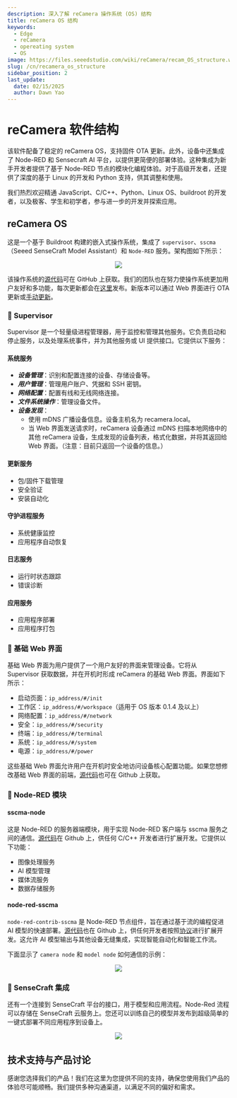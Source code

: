 ```yaml
---
description: 深入了解 reCamera 操作系统 (OS) 结构
title: reCamera OS 结构
keywords:
  - Edge
  - reCamera
  - opereating system
  - OS
image: https://files.seeedstudio.com/wiki/reCamera/recam_OS_structure.webp
slug: /cn/recamera_os_structure
sidebar_position: 2
last_update:
  date: 02/15/2025
  author: Dawn Yao
---
```


# reCamera 软件结构

该软件配备了稳定的 reCamera OS，支持固件 OTA 更新。此外，设备中还集成了 Node-RED 和 Sensecraft AI 平台，以提供更简便的部署体验。这种集成为新手开发者提供了基于 Node-RED 节点的模块化编程体验。对于高级开发者，还提供了深度的基于 Linux 的开发和 Python 支持，供其调整和使用。

我们热烈欢迎精通 JavaScript、C/C++、Python、Linux OS、buildroot 的开发者，以及极客、学生和初学者，参与进一步的开发并探索应用。

## reCamera OS

这是一个基于 Buildroot 构建的嵌入式操作系统，集成了 `supervisor`、`sscma`（Seeed SenseCraft Model Assistant）和 `Node-RED` 服务。架构图如下所示：

<div align="center"><img width={600} src="https://files.seeedstudio.com/wiki/reCamera/recam_OS_structure.png" /></div>

该操作系统的[源代码](https://github.com/Seeed-Studio/reCamera-OS)可在 GitHub 上获取。我们的团队也在努力使操作系统更加用户友好和多功能，每次更新都会在[这里](https://github.com/Seeed-Studio/reCamera-OS/releases)发布。新版本可以通过 Web 界面进行 OTA 更新或[手动更新](https://wiki.seeedstudio.com/cn/recamera_os_version_control)。

### 🧩 Supervisor

Supervisor 是一个轻量级进程管理器，用于监控和管理其他服务。它负责启动和停止服务，以及处理系统事件，并为其他服务或 UI 提供接口。它提供以下服务：

#### 系统服务

- ***设备管理***：识别和配置连接的设备、存储设备等。
- ***用户管理***：管理用户账户、凭据和 SSH 密钥。
- ***网络配置***：配置有线和无线网络连接。
- ***文件系统操作***：管理设备文件。
- ***设备发现***：
  - 使用 mDNS 广播设备信息。设备主机名为 recamera.local。
  - 当 Web 界面发送请求时，reCamera 设备通过 mDNS 扫描本地网络中的其他 reCamera 设备，生成发现的设备列表，格式化数据，并将其返回给 Web 界面。（注意：目前只返回一个设备的信息。）

#### 更新服务

- 包/固件下载管理
- 安全验证
- 安装自动化

#### 守护进程服务

- 系统健康监控
- 应用程序自动恢复

#### 日志服务

- 运行时状态跟踪
- 错误诊断

#### 应用服务

- 应用程序部署
- 应用程序打包

### 🧩 基础 Web 界面

基础 Web 界面为用户提供了一个用户友好的界面来管理设备。它将从 Supervisor 获取数据，并在开机时形成 reCamera 的基础 Web 界面。界面如下所示：

- 启动页面：`ip_address/#/init`
- 工作区：`ip_address/#/workspace`（适用于 OS 版本 0.1.4 及以上）
- 网络配置：`ip_address/#/network`
- 安全：`ip_address/#/security`
- 终端：`ip_address/#/terminal`
- 系统：`ip_address/#/system`
- 电源：`ip_address/#/power`

这些基础 Web 界面允许用户在开机时安全地访问设备核心配置功能。如果您想修改基础 Web 界面的前端，[源代码](https://github.com/Seeed-Studio/sscma-example-sg200x/tree/main/solutions/supervisor/www)也可在 Github 上获取。

### 🧩 Node-RED 模块

#### sscma-node

这是 Node-RED 的服务器端模块，用于实现 Node-RED 客户端与 sscma 服务之间的通信。[源代码](https://github.com/Seeed-Studio/sscma-example-sg200x/tree/main/solutions/sscma-node)在 Github 上，供任何 C/C++ 开发者进行扩展开发。它提供以下功能：

- 图像处理服务
- AI 模型管理
- 媒体流服务
- 数据存储服务

#### node-red-sscma

`node-red-contrib-sscma` 是 Node-RED 节点组件，旨在通过基于流的编程促进 AI 模型的快速部署。[源代码](https://github.com/Seeed-Studio/node-red-contrib-sscma)也在 Github 上，供任何开发者按照[协议](https://wiki.seeedstudio.com/cn/node_red_protocol)进行扩展开发。这允许 AI 模型输出与其他设备无缝集成，实现智能自动化和智能工作流。

下面显示了 `camera node` 和 `model node` 如何通信的示例：

<div align="center"><img width={600} src="https://files.seeedstudio.com/wiki/reCamera/vision_inference.png" /></div>

### 🧩 SenseCraft 集成

还有一个连接到 SenseCraft 平台的接口，用于模型和应用流程。Node-Red 流程可以存储在 SenseCraft 云服务上。您还可以训练自己的模型并发布到超级简单的一键式部署不同应用程序到设备上。

<div align="center"><img width={600} src="https://files.seeedstudio.com/wiki/reCamera/sensecraft_applications.png" /></div>

## 技术支持与产品讨论

感谢您选择我们的产品！我们在这里为您提供不同的支持，确保您使用我们产品的体验尽可能顺畅。我们提供多种沟通渠道，以满足不同的偏好和需求。

<div class="button_tech_support_container">
<a href="https://forum.seeedstudio.com/" class="button_forum"></a>
<a href="https://www.seeedstudio.com/contacts" class="button_email"></a>
</div>

<div class="button_tech_support_container">
<a href="https://discord.gg/eWkprNDMU7" class="button_discord"></a>
<a href="https://github.com/Seeed-Studio/wiki-documents/discussions/69" class="button_discussion"></a>
</div>
